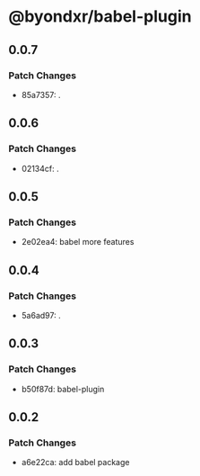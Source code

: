 # @byondxr/babel-plugin

## 0.0.7

### Patch Changes

- 85a7357: .

## 0.0.6

### Patch Changes

- 02134cf: .

## 0.0.5

### Patch Changes

- 2e02ea4: babel more features

## 0.0.4

### Patch Changes

- 5a6ad97: .

## 0.0.3

### Patch Changes

- b50f87d: babel-plugin

## 0.0.2

### Patch Changes

- a6e22ca: add babel package
